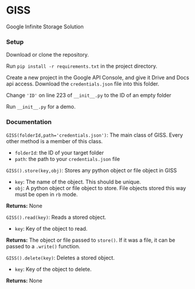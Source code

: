 # GISS
Google Infinite Storage Solution

### Setup

Download or clone the repository.

Run `pip install -r requirements.txt` in the project directory.

Create a new project in the Google API Console, and give it Drive and Docs api access. Download the `credentials.json` file into this folder.

Change `'ID'` on line 223 of `__init__.py` to the ID of an empty folder

Run `__init__.py` for a demo.

### Documentation

`GISS(folderId,path='credentials.json')`:
The main class of GISS. Every other method is a member of this class.

- `folderId`: the ID of your target folder
- `path`: the path to your `credentials.json` file

`GISS().store(key,obj)`:
Stores any python object or file object in GISS

- `key`: The name of the object. This should be unique.
- `obj`: A python object or file object to store. File objects stored this way must be open in `rb` mode.

**Returns:** None

`GISS().read(key)`:
Reads a stored object.

- `key`: Key of the object to read.

**Returns:** The object or file passed to `store()`. If it was a file, it can be passed to a `.write()` function.

`GISS().delete(key)`:
Deletes a stored object.

- `key`: Key of the object to delete.

**Returns:** None
